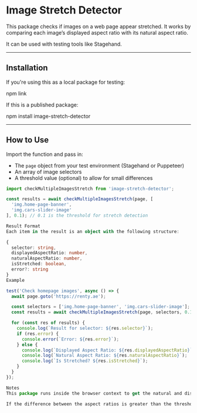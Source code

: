 # Image Stretch Detector

This package checks if images on a web page appear stretched. It works by comparing each image’s displayed aspect ratio with its natural aspect ratio.

It can be used with testing tools like Stagehand.

---

## Installation

If you're using this as a local package for testing:

npm link

If this is a published package:

npm install image-stretch-detector

---

## How to Use

Import the function and pass in:

- The `page` object from your test environment (Stagehand or Puppeteer)
- An array of image selectors
- A threshold value (optional) to allow for small differences

```ts
import checkMultipleImagesStretch from 'image-stretch-detector';

const results = await checkMultipleImagesStretch(page, [
  'img.home-page-banner',
  'img.cars-slider-image'
], 0.1); // 0.1 is the threshold for stretch detection

Result Format
Each item in the result is an object with the following structure:

{
  selector: string,
  displayedAspectRatio: number,
  naturalAspectRatio: number,
  isStretched: boolean,
  error?: string
}
Example

test('Check homepage images', async () => {
  await page.goto('https://renty.ae');

  const selectors = ['img.home-page-banner', 'img.cars-slider-image'];
  const results = await checkMultipleImagesStretch(page, selectors, 0.1);

  for (const res of results) {
    console.log(`Result for selector: ${res.selector}`);
    if (res.error) {
      console.error(`Error: ${res.error}`);
    } else {
      console.log(`Displayed Aspect Ratio: ${res.displayedAspectRatio}`);
      console.log(`Natural Aspect Ratio: ${res.naturalAspectRatio}`);
      console.log(`Is Stretched? ${res.isStretched}`);
    }
  }
});

Notes
This package runs inside the browser context to get the natural and displayed sizes of each image.

If the difference between the aspect ratios is greater than the threshold, the image is marked as stretched.
```
